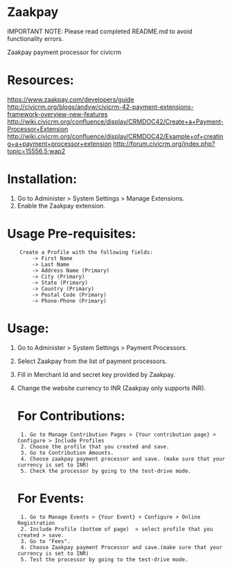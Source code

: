 Zaakpay
=======
IMPORTANT NOTE: Please read completed README.md to avoid functionality errors.

Zaakpay payment processor for civicrm

Resources:
==========

https://www.zaakpay.com/developers/guide
http://civicrm.org/blogs/andyw/civicrm-42-payment-extensions-framework-overview-new-features
http://wiki.civicrm.org/confluence/display/CRMDOC42/Create+a+Payment-Processor+Extension
http://wiki.civicrm.org/confluence/display/CRMDOC42/Example+of+creating+a+payment+processor+extension
http://forum.civicrm.org/index.php?topic=15556.5;wap2

Installation:
============

1. Go to Administer > System Settings > Manage Extensions.
2. Enable the Zaakpay extension.

Usage Pre-requisites:
=====================

		Create a Profile with the following fields:
			-> First Name
			-> Last Name
			-> Address Name (Primary)
			-> City (Primary)
			-> State (Primary)
			-> Country (Primary)
			-> Postal Code (Primary)
			-> Phone-Phone (Primary)
			

Usage:
=====

1. Go to Administer > System Settings > Payment Processors.
2. Select Zaakpay from the list of payment processors.
3. Fill in Merchant Id and secret key provided by Zaakpay.
4. Change the website currency to INR (Zaakpay only supports INR).

	For Contributions:
	=================
		1. Go to Manage Contribution Pages > {Your contribution page} > Configure > Include Profiles
		2. Choose the profile that you created and save.
		3. Go to Contribution Amounts.
		4. Choose zaakpay payment processor and save. (make sure that your currency is set to INR)
		5. Check the processor by going to the test-drive mode.
		
	For Events:
	===========
		1. Go to Manage Events > {Your Event} > Configure > Online Registration
		2. Include Profile (bottom of page)  > select profile that you created > save.
		3. Go to "Fees".
		4. Choose Zaakpay payment Processor and save.(make sure that your currency is set to INR)
		5. Test the processor by going to the test-drive mode.
